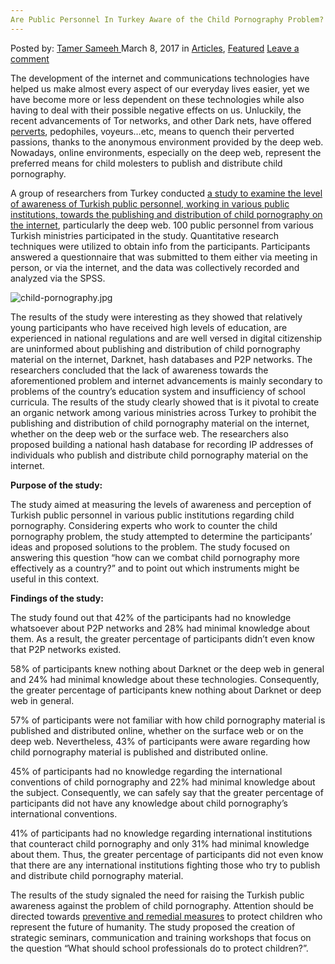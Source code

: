 ```yaml
---
Are Public Personnel In Turkey Aware of the Child Pornography Problem?
---
```

<article class="post-listing post-18496 post type-post status-publish format-standard has-post-thumbnail hentry category-deepdot-news tag-aware tag-child tag-personnel tag-pornography tag-problem tag-public tag-turkey">
<div class="post-inner">
<p class="post-meta">
<span>Posted by: <a href="https://www.deepdotweb.com/author/tamersameeh/" title="">Tamer Sameeh </a></span>
<span>March 8, 2017</span>
<span>in <a href="https://www.deepdotweb.com/category/articles/" rel="category tag">Articles</a>, <a href="https://www.deepdotweb.com/category/deepdot-news/" rel="category tag">Featured</a></span>
<span><a href="https://www.deepdotweb.com/2017/03/08/public-personnel-turkey-aware-child-pornography-problem/#respond">Leave a comment</a></span>
</p>
<div class="clear"></div>
<div class="entry">
<p>The development of the internet and communications technologies have helped us make almost every aspect of our everyday lives easier, yet we have become more or less dependent on these technologies while also having to deal with their possible negative effects on us. Unluckily, the recent advancements of Tor networks, and other Dark nets, have offered <a href="https://www.deepdotweb.com/2017/02/10/connecticut-man-found-child-pornography-on-the-darkweb/">perverts</a>, pedophiles, voyeurs&#8230;etc, means to quench their perverted passions, thanks to the anonymous environment provided by the deep web. Nowadays, online environments, especially on the deep web, represent the preferred means for child molesters to publish and distribute child pornography.</p>
<p>A group of researchers from Turkey conducted <a href="http://www.joltida.org/index.php/joltida/article/view/24">a study to examine the level of awareness of Turkish public personnel, working in various public institutions, towards the publishing and distribution of child pornography on the internet</a>, particularly the deep web. 100 public personnel from various Turkish ministries participated in the study. Quantitative research techniques were utilized to obtain info from the participants. Participants answered a questionnaire that was submitted to them either via meeting in person, or via the internet, and the data was collectively recorded and analyzed via the SPSS.</p>
<p><img class="wp-image-18500 aligncenter" src="https://www.deepdotweb.com/wp-content/uploads/2017/03/child-pornography-jpg.jpeg" alt="child-pornography.jpg" srcset="https://www.deepdotweb.com/wp-content/uploads/2017/03/child-pornography-jpg.jpeg 600w, https://www.deepdotweb.com/wp-content/uploads/2017/03/child-pornography-jpg-300x225.jpeg 300w" sizes="(max-width: 600px) 100vw, 600px" /></p>
<p>The results of the study were interesting as they showed that relatively young participants who have received high levels of education, are experienced in national regulations and are well versed in digital citizenship are uninformed about publishing and distribution of child pornography material on the internet, Darknet, hash databases and P2P networks. The researchers concluded that the lack of awareness towards the aforementioned problem and internet advancements is mainly secondary to problems of the country&#8217;s education system and insufficiency of school curricula. The results of the study clearly showed that is it pivotal to create an organic network among various ministries across Turkey to prohibit the publishing and distribution of child pornography material on the internet, whether on the deep web or the surface web. The researchers also proposed building a national hash database for recording IP addresses of individuals who publish and distribute child pornography material on the internet.</p>
<p><strong>Purpose of the study:</strong></p>
<p>The study aimed at measuring the levels of awareness and perception of Turkish public personnel in various public institutions regarding child pornography. Considering experts who work to counter the child pornography problem, the study attempted to determine the participants&#8217; ideas and proposed solutions to the problem. The study focused on answering this question &#8220;how can we combat child pornography more effectively as a country?&#8221; and to point out which instruments might be useful in this context.</p>
<p><strong>Findings of the study:</strong></p>
<p>The study found out that 42% of the participants had no knowledge whatsoever about P2P networks and 28% had minimal knowledge about them. As a result, the greater percentage of participants didn&#8217;t even know that P2P networks existed.</p>
<p>58% of participants knew nothing about Darknet or the deep web in general and 24% had minimal knowledge about these technologies. Consequently, the greater percentage of participants knew nothing about Darknet or deep web in general.</p>
<p>57% of participants were not familiar with how child pornography material is published and distributed online, whether on the surface web or on the deep web. Nevertheless, 43% of participants were aware regarding how child pornography material is published and distributed online.</p>
<p>45% of participants had no knowledge regarding the international conventions of child pornography and 22% had minimal knowledge about the subject. Consequently, we can safely say that the greater percentage of participants did not have any knowledge about child pornography&#8217;s international conventions.</p>
<p>41% of participants had no knowledge regarding international institutions that counteract child pornography and only 31% had minimal knowledge about them. Thus, the greater percentage of participants did not even know that there are any international institutions fighting those who try to publish and distribute child pornography material.</p>
<p>The results of the study signaled the need for raising the Turkish public awareness against the problem of child pornography. Attention should be directed towards <a href="https://www.deepdotweb.com/2017/02/15/canadas-new-cyberweapon-project-arachnid-crawls-the-internet-for-child-pornography/">preventive and remedial measures</a> to protect children who represent the future of humanity. The study proposed the creation of strategic seminars, communication and training workshops that focus on the question &#8220;What should school professionals do to protect children?&#8221;.</p>
</div>
<span style="display:none"><a href="https://www.deepdotweb.com/tag/aware/" rel="tag">aware</a> <a href="https://www.deepdotweb.com/tag/child/" rel="tag">child</a> <a href="https://www.deepdotweb.com/tag/personnel/" rel="tag">personnel</a> <a href="https://www.deepdotweb.com/tag/pornography/" rel="tag">pornography</a> <a href="https://www.deepdotweb.com/tag/problem/" rel="tag">problem</a> <a href="https://www.deepdotweb.com/tag/public/" rel="tag">public</a> <a href="https://www.deepdotweb.com/tag/turkey/" rel="tag">turkey</a></span> <span style="display:none" class="updated">2017-03-08</span>
<div style="display:none" class="vcard author" itemprop="author" itemscope itemtype="http://schema.org/Person"><strong class="fn" itemprop="name"><a href="https://www.deepdotweb.com/author/tamersameeh/" title="Posts by Tamer Sameeh" rel="author">Tamer Sameeh</a></strong></div>
</div>
</article>

